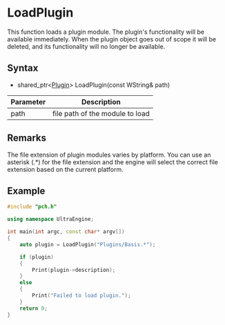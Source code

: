 # LoadPlugin #
This function loads a plugin module. The plugin's functionality will be available immediately. When the plugin object goes out of scope it will be deleted, and its functionality will no longer be available.

## Syntax ##
- shared_ptr<[Plugin](API_Plugin.md)\> LoadPlugin(const WString& path)

| Parameter | Description |
| ----- | ----- |
| path | file path of the module to load |

## Remarks ##
The file extension of plugin modules varies by platform. You can use an asterisk (.\*) for the file extension and the engine will select the correct file extension based on the current platform.

## Example ##
```c++
#include "pch.h"

using namespace UltraEngine;

int main(int argc, const char* argv[])
{
	auto plugin = LoadPlugin("Plugins/Basis.*");

	if (plugin)
	{
		Print(plugin->description);
	}
	else
	{
		Print("Failed to load plugin.");
	}
	return 0;
}
```
